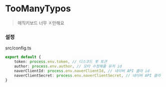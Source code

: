 # TooManyTypos

> 매직키보드 너무 ㅈ만해요

### 설정

src/config.ts

```ts
export default {
    token: process.env.token, // 디스코드 봇 토큰
    author: process.env.author, // 오타 수정해줄 유저 id
    naverClientId: process.env.naverClientId, // 네이버 API 클라 id
    naverClientSecret: process.env.naverClientSecret, // 네이버 API 클라 시크릿
}
```
